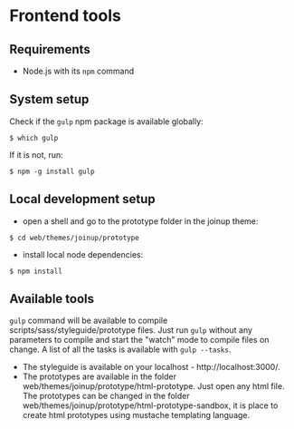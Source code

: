 # Frontend tools

## Requirements

* Node.js with its `npm` command

## System setup

Check if the `gulp` npm package is available globally:
```Shell
$ which gulp
```
If it is not, run:
```Shell
$ npm -g install gulp
```

## Local development setup

* open a shell and go to the prototype folder in the joinup theme:
```Shell
$ cd web/themes/joinup/prototype
```
* install local node dependencies:
```Shell
$ npm install
```

## Available tools

`gulp` command will be available to compile scripts/sass/styleguide/prototype files.
Just run `gulp` without any parameters to compile and start the "watch" mode to compile files on change.
A list of all the tasks is available with `gulp --tasks`.
* The styleguide is available on your localhost - http://localhost:3000/.
* The prototypes are available in the folder web/themes/joinup/prototype/html-prototype. Just open any html file. The prototypes can be changed in the folder web/themes/joinup/prototype/html-prototype-sandbox, it is place to create html prototypes using mustache templating language.
